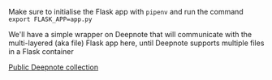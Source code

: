 Make sure to initialise the Flask app with `pipenv` and run the command `export FLASK_APP=app.py`

We'll have a simple wrapper on Deepnote that will communicate with the multi-layered (aka file) Flask app here, until Deepnote supports multiple files in a Flask container

[Public Deepnote collection](https://deepnote.com/workspace/star-sailors-49d2efda-376f-4329-9618-7f871ba16007/projects/Star-Sailors-Interactions-58526396-6398-4022-8c99-f2bc8aa41e97)